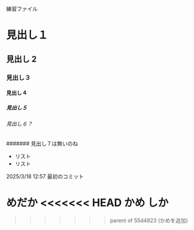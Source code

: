 練習ファイル

# 見出し１

## 見出し 2

### 見出し３

#### 見出し４

##### 見出し５

###### 見出し６？

####### 見出し７は無いのね

-   リスト
-   リスト

2025/3/18 12:57 最初のコミット

めだか
<<<<<<< HEAD
かめ
しか
=======
>>>>>>> parent of 55d4823 (かめを追加)
